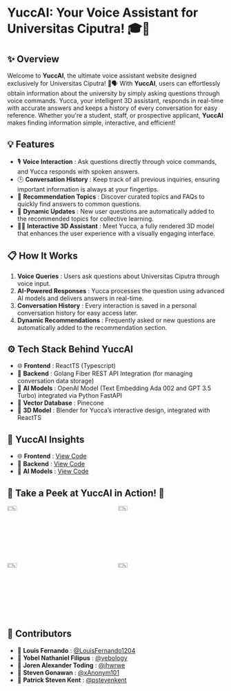 # YuccAI: Your Voice Assistant for Universitas Ciputra! 🎓💬

## ✨ Overview  
Welcome to **YuccAI**, the ultimate voice assistant website designed exclusively for Universitas Ciputra! 🚀🗣️ With **YuccAI**, users can effortlessly obtain information about the university by simply asking questions through voice commands. Yucca, your intelligent 3D assistant, responds in real-time with accurate answers and keeps a history of every conversation for easy reference. Whether you're a student, staff, or prospective applicant, **YuccAI** makes finding information simple, interactive, and efficient!  

## 💡 Features  
- 🎙️ **Voice Interaction** : Ask questions directly through voice commands, and Yucca responds with spoken answers.  
- 🕒 **Conversation History** : Keep track of all previous inquiries, ensuring important information is always at your fingertips.  
- 🌟 **Recommendation Topics** : Discover curated topics and FAQs to quickly find answers to common questions.  
- 🔄 **Dynamic Updates** : New user questions are automatically added to the recommended topics for collective learning.  
- 🧑‍🎨 **Interactive 3D Assistant** : Meet Yucca, a fully rendered 3D model that enhances the user experience with a visually engaging interface.  

## 📋 How It Works  
1. **Voice Queries** : Users ask questions about Universitas Ciputra through voice input.  
2. **AI-Powered Responses** : Yucca processes the question using advanced AI models and delivers answers in real-time.  
3. **Conversation History** : Every interaction is saved in a personal conversation history for easy access later.  
4. **Dynamic Recommendations** : Frequently asked or new questions are automatically added to the recommendation section.  

## ⚙️ Tech Stack Behind YuccAI  
- 🌐 **Frontend** : ReactTS (Typescript) 
- 🔧 **Backend** : Golang Fiber REST API Integration (for managing conversation data storage)  
- 🧠 **AI Models** : OpenAI Model (Text Embedding Ada 002 and GPT 3.5 Turbo) integrated via Python FastAPI
- 📒 **Vector Database** : Pinecone
- 🎨 **3D Model** : Blender for Yucca’s interactive design, integrated with ReactTS

## 🚀 YuccAI Insights  
- 🌐 **Frontend** : [View Code](https://github.com/LouisFernando1204/yuccAI-frontend)
- 🔧 **Backend** : [View Code](https://github.com/LouisFernando1204/yuccAI-backend)
- 🧠 **AI Models** : [View Code](https://github.com/LouisFernando1204/yuccAI-model)

## 🌟 Take a Peek at YuccAI in Action! 📸  
<div style="display: grid; grid-template-columns: repeat(2, 1fr); gap: 10px;">
    <img src="https://drive.google.com/uc?id=1dwm-r1UQFPpiY8IYFAuhxELBOqIzbnHa" alt="Screenshot 1" style="width: 30%;"/>
    <img src="https://drive.google.com/uc?id=1e0qBOyyBDzGFxjpjKraZyVFfhRWHop9M" alt="Screenshot 2" style="width: 30%;"/>
    <img src="https://drive.google.com/uc?id=1dxLxYAno-qHcuC0VW2NZqxhjAQX3FEao" alt="Screenshot 3" style="width: 30%;"/>
    <img src="https://drive.google.com/uc?id=1e-jadH30QGHm8qMCSiq3Br1Y9varQgMr" alt="Screenshot 4" style="width: 30%;"/>
</div>

## 🤝 Contributors  
- 🧑 **Louis Fernando** : [@LouisFernando1204](https://github.com/LouisFernando1204)  
- 🧑 **Yobel Nathaniel Filipus** : [@yebology](https://github.com/yebology)
- 🧑 **Joren Alexander Toding** : [@jhwrwe](https://github.com/jhwrwe)
- 🧑 **Steven Gonawan** : [@xAnonym101](https://github.com/xAnonym101)
- 🧑 **Patrick Steven Kent** : [@pstevenkent](https://github.com/pstevenkent)
